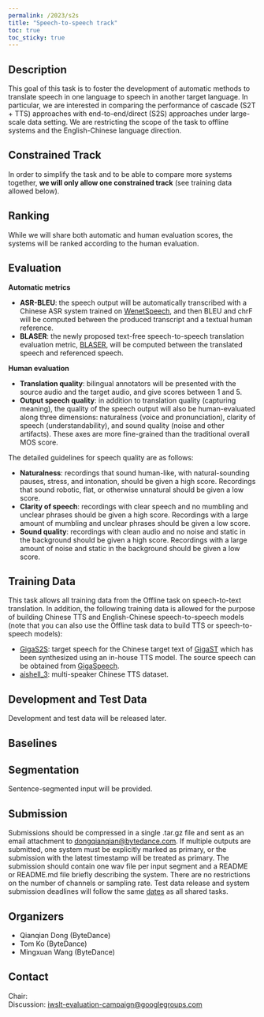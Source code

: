 ```yaml
---
permalink: /2023/s2s
title: "Speech-to-speech track"
toc: true
toc_sticky: true
---
```


<!--
Markdown notes: comments can be formed as in this example;
bulleted lines start with a - ;
if you want to have a line break either put a blank line in between the text or leave two spaces at the end of the line
-->

## Description

This goal of this task is to foster the development of automatic methods to translate speech in one language to speech in another target language. In particular, we are interested in comparing the performance of cascade (S2T + TTS) approaches with end-to-end/direct (S2S) approaches under large-scale data setting. We are restricting the scope of the task to offline systems and the English-Chinese language direction. 

<!-- Description the task, the languages, and the type of data -->

## Constrained Track

In order to simplify the task and to be able to compare more systems together, **we will only allow one constrained track** (see training data allowed below).

## Ranking

While we will share both automatic and human evaluation scores, the systems will be ranked according to the human evaluation.

## Evaluation

**Automatic metrics**
- **ASR-BLEU**: the speech output will be automatically transcribed with a Chinese ASR system trained on [WenetSpeech](https://github.com/wenet-e2e/wenet/blob/main/docs/pretrained_models.en.md), and then BLEU and chrF will be computed between the produced transcript and a textual human reference.
- **BLASER**: the newly proposed text-free speech-to-speech translation evaluation metric, [BLASER](https://github.com/facebookresearch/stopes/tree/main/stopes/eval/blaser), will be computed between the translated speech and referenced speech. 

**Human evaluation**
- **Translation quality**: bilingual annotators will be presented with the source audio and the target audio, and give scores between 1 and 5.
- **Output speech quality**: in addition to translation quality (capturing meaning), the quality of the speech output will also be human-evaluated along three dimensions: naturalness (voice and pronunciation), clarity of speech (understandability), and sound quality (noise and other artifacts). These axes are more fine-grained than the traditional overall MOS score.

The detailed guidelines for speech quality are as follows:
- **Naturalness**: recordings that sound human-like, with natural-sounding pauses, stress, and intonation, should be given a high score. Recordings that sound robotic, flat, or otherwise unnatural should be given a low score.
- **Clarity of speech**: recordings with clear speech and no mumbling and unclear phrases should be given a high score. Recordings with a large amount of mumbling and unclear phrases should be given a low score.
- **Sound quality**: recordings with clean audio and no noise and static in the background should be given a high score. Recordings with a large amount of noise and static in the background should be given a low score.

<!-- Description of metrics used for evaluation, what the official ranking is based on, links to evaluation scripts -->

## Training Data

This task allows all training data from the Offline task on speech-to-text translation.
In addition, the following training data is allowed for the purpose of building Chinese TTS and English-Chinese speech-to-speech models (note that you can also use the Offline task data to build TTS or speech-to-speech models):
- [GigaS2S](https://github.com/SpeechTranslation/GigaS2S): target speech for the Chinese target text of [GigaST](https://arxiv.org/abs/2204.03939) which has been synthesized using an in-house TTS model.  The source speech can be obtained from [GigaSpeech](https://arxiv.org/abs/2106.06909).
- [aishell_3](https://www.aishelltech.com/aishell_3): multi-speaker Chinese TTS dataset.

## Development and Test Data

Development and test data will be released later.

<!-- Details description of the data and links to download -->


## Baselines

<!-- Links to the baselines to be used (descriptions, publications and/or links to models, code) -->


## Segmentation

Sentence-segmented input will be provided.


## Submission

Submissions should be compressed in a single .tar.gz file and sent as an email attachment to dongqianqian@bytedance.com. If multiple outputs are submitted, one system must be explicitly marked as primary, or the submission with the latest timestamp will be treated as primary. The submission should contain one wav file per input segment and a README or README.md file briefly describing the system. There are no restrictions on the number of channels or sampling rate.
Test data release and system submission deadlines will follow the same [dates](https://iwslt.org/2023/#important-dates) as all shared tasks.

<!-- Description of expected submission format and submission instructions -->


## Organizers

<!-- List of organizers' names and affiliations -->
- Qianqian Dong (ByteDance)
- Tom Ko (ByteDance)
- Mingxuan Wang (ByteDance)


## Contact

<!-- Add chair(s) and their contact info, as well as standard google group -->
Chair:   
Discussion: <iwslt-evaluation-campaign@googlegroups.com>
